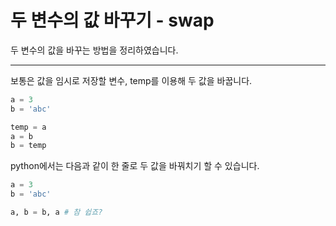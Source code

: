 # **두 변수의 값 바꾸기 - swap**

두 변수의 값을 바꾸는 방법을 정리하였습니다.

---
보통은 값을 임시로 저장할 변수, temp를 이용해 두 값을 바꿉니다.
```python
a = 3
b = 'abc'

temp = a
a = b
b = temp
```

python에서는 다음과 같이 한 줄로 두 값을 바꿔치기 할 수 있습니다.
```python
a = 3
b = 'abc'

a, b = b, a # 참 쉽죠?
```